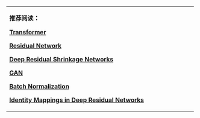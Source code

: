 <html>
  <body>
    <table border="0">
      <tbody>
        <tr>
          <td width="75%">
            <p><b>推荐阅读：</b></p>
            <p><b><a href="/papers/Attention_is_all_you_need.pdf" target="_blank">Transformer</a></b></p>
            <p><b><a href="/papers/Deep_Residual_Learning_for_Image_Recognition.pdf" target="_blank">Residual Network</a></b></p>
            <p><b><a href="/papers/Deep_Residual_Shrinkage_Networks_for_Fault_Diagnosis.pdf" target="_blank">Deep Residual Shrinkage Networks</a></b></p>
            <p><b><a href="/papers/Generative_Adversarial_Net.pdf" target="_blank">GAN</a></b></p>
            <p><b><a href="/papers/How_Does_Batch_Normalization_Help_Optimization.pdf" target="_blank">Batch Normalization</a></b></p>
            <p><b><a href="/papers/Identity_Mappings_in_Deep_Residual_Networks.pdf" target="_blank">Identity Mappings in Deep Residual Networks</a></b></p>
          </td>
        </tr>
      </tbody>
    </table>
  </body>
</html>
